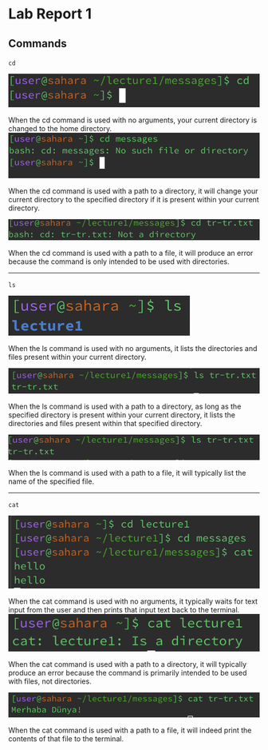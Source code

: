 # **Lab Report 1**

## Commands

`cd`

![](cd1.png)

When the cd command is used with no arguments, your current directory is changed to the home directory.
![](cd2.png)

When the cd command is used with a path to a directory, it will change your current directory to the specified directory if it is present within your current directory.

![](cd3.png)

When the cd command is used with a path to a file, it will produce an error because the command is only intended to be used with directories.

---

`ls`

![](ls1.png)

When the ls command is used with no arguments, it lists the directories and files present within your current directory.

![](ls2.png)

When the ls command is used with a path to a directory, as long as the specified directory is present within your current directory, it lists the directories and files present within that specified directory.

![](ls3.png)

When the ls command is used with a path to a file, it will typically list the name of the specified file.

---

`cat`

![](cat1.png)

When the cat command is used with no arguments, it typically waits for text input from the user and then prints that input text back to the terminal.
![](cat2.png)

When the cat command is used with a path to a directory, it will typically produce an error because the command is primarily intended to be used with files, not directories.


![](cat3.png)

When the cat command is used with a path to a file, it will indeed print the contents of that file to the terminal.
